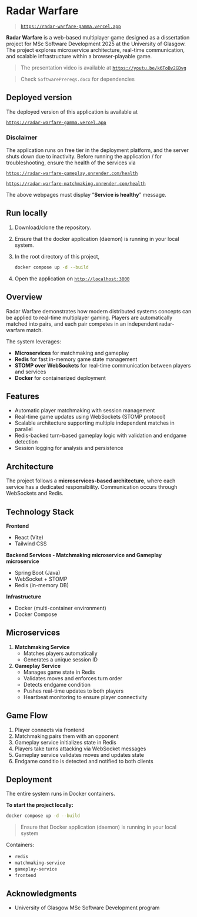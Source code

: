 # Radar Warfare

> [`https://radar-warfare-gamma.vercel.app`](https://radar-warfare-gamma.vercel.app/)

**Radar Warfare** is a web-based multiplayer game designed as a dissertation project for MSc Software Development 2025 at the University of Glasgow. The project explores microservice architecture, real-time communication, and scalable infrastructure within a browser-playable game.

> The presentation video is available at [`https://youtu.be/k6ToBv2GDvg`](https://youtu.be/k6ToBv2GDvg)

> Check `SoftwarePrereqs.docx` for dependencies

## Deployed version

The deployed version of this application is available at

[`https://radar-warfare-gamma.vercel.app`](https://radar-warfare-gamma.vercel.app/)

### Disclaimer

The application runs on free tier in the deployment platform, and the server shuts down due to inactivity. Before running the application / for troubleshooting, ensure the health of the services via

[`https://radar-warfare-gameplay.onrender.com/health`](https://radar-warfare-gameplay.onrender.com/health)

[`https://radar-warfare-matchmaking.onrender.com/health`](https://radar-warfare-matchmaking.onrender.com/health)

The above webpages must display “**Service is healthy**” message.

## Run locally

1. Download/clone the repository.
2. Ensure that the docker application (daemon) is running in your local system.
3. In the root directory of this project,

    ```bash
    docker compose up -d --build
    ```

4. Open the application on [`http://localhost:3000`](http://localhost:3000/)

## Overview

Radar Warfare demonstrates how modern distributed systems concepts can be applied to real-time multiplayer gaming. Players are automatically matched into pairs, and each pair competes in an independent radar-warfare match.

The system leverages:

-   **Microservices** for matchmaking and gameplay
-   **Redis** for fast in-memory game state management
-   **STOMP over WebSockets** for real-time communication between players and services
-   **Docker** for containerized deployment

## Features

-   Automatic player matchmaking with session management
-   Real-time game updates using WebSockets (STOMP protocol)
-   Scalable architecture supporting multiple independent matches in parallel
-   Redis-backed turn-based gameplay logic with validation and endgame detection
-   Session logging for analysis and persistence

## Architecture

The project follows a **microservices-based architecture**, where each service has a dedicated responsibility. Communication occurs through WebSockets and Redis.

## Technology Stack

**Frontend**

-   React (Vite)
-   Tailwind CSS

**Backend Services - Matchmaking microservice and Gameplay microservice**

-   Spring Boot (Java)
-   WebSocket + STOMP
-   Redis (in-memory DB)

**Infrastructure**

-   Docker (multi-container environment)
-   Docker Compose

## Microservices

1. **Matchmaking Service**
    - Matches players automatically
    - Generates a unique session ID
2. **Gameplay Service**
    - Manages game state in Redis
    - Validates moves and enforces turn order
    - Detects endgame condition
    - Pushes real-time updates to both players
    - Heartbeat monitoring to ensure player connectivity

## Game Flow

1. Player connects via frontend
2. Matchmaking pairs them with an opponent
3. Gameplay service initializes state in Redis
4. Players take turns attacking via WebSocket messages
5. Gameplay service validates moves and updates state
6. Endgame conditio is detected and notified to both clients

## Deployment

The entire system runs in Docker containers.

**To start the project locally:**

```bash
docker compose up -d --build
```

> Ensure that Docker application (daemon) is running in your local system

Containers:

-   `redis`
-   `matchmaking-service`
-   `gameplay-service`
-   `frontend`

## Acknowledgments

-   University of Glasgow MSc Software Development program
